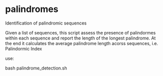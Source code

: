 # palindromes
Identification of palindromic sequences

Given a list of sequences, this script assess the presence of palindormes within each sequence and report the length of the longest palindrome. At the end it calculates the average palindrome length acorss sequences, i.e. Palindormic Index

use:

bash palindrome_detection.sh 

